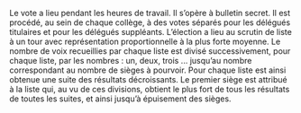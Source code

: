 Le vote a lieu pendant les heures de travail. Il s’opère à bulletin secret. Il est procédé, au sein de chaque collège, à des votes séparés pour les délégués titulaires et pour les délégués suppléants.
L’élection a lieu au scrutin de liste à un tour avec représentation proportionnelle à la plus forte moyenne.
Le nombre de voix recueillies par chaque liste est divisé successivement, pour chaque liste, par les nombres :
un, deux, trois ... jusqu’au nombre correspondant au nombre de sièges à pourvoir. Pour chaque liste est ainsi obtenue une suite des résultats décroissants.
Le premier siège est attribué à la liste qui, au vu de ces divisions, obtient le plus fort de tous les résultats de toutes les suites, et ainsi jusqu’à épuisement des sièges.
